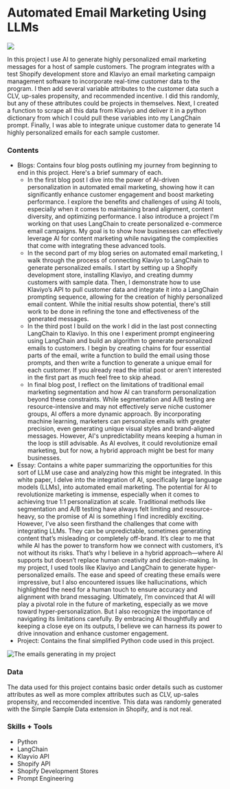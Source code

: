 # Automated Email Marketing Using LLMs

![](ROW-15-email-marketing-templates.avif)

In this project I use AI to generate highly personalized email marketing messages for a host of sample customers. The program integrates with a test Shopify development store and Klaviyo an email marketing campaign management software to incorporate real-time customer data to the program. I then add several variable attributes to the customer data such a CLV, up-sales propensity, and recommended incentive. I did this randomly, but any of these attributes could be projects in themselves. Next, I created a function to scrape all this data from Klaviyo and deliver it in a python dictionary from which I could pull these variables into my LangChain prompt. Finally, I was able to integrate unique customer data to generate 14 highly personalized emails for each sample customer. 

### Contents

- Blogs: Contains four blog posts outlining my journey from beginning to end in this project. Here's a brief summary of each.
    - In the first blog post I dive into the power of AI-driven personalization in automated email marketing, showing how it can significantly enhance customer engagement and boost marketing performance. I explore the benefits and challenges of using AI tools, especially when it comes to maintaining brand alignment, content diversity, and optimizing performance. I also introduce a project I'm working on that uses LangChain to create personalized e-commerce email campaigns. My goal is to show how businesses can effectively leverage AI for content marketing while navigating the complexities that come with integrating these advanced tools.
    - In the second part of my blog series on automated email marketing, I walk through the process of connecting Klaviyo to LangChain to generate personalized emails. I start by setting up a Shopify development store, installing Klaviyo, and creating dummy customers with sample data. Then, I demonstrate how to use Klaviyo’s API to pull customer data and integrate it into a LangChain prompting sequence, allowing for the creation of highly personalized email content. While the initial results show potential, there's still work to be done in refining the tone and effectiveness of the generated messages.
    - In the third post I build on the work I did in the last post connecting LangChain to Klaviyo. In this one I experiment prompt engineering using LangChain and build an algorithm to generate personalized emails to customers. I begin by creating chains for four essential parts of the email, write a function to build the email using those prompts, and then write a function to generate a unique email for each customer. If you already read the intial post or aren’t interested in the first part as much feel free to skip ahead.
    - In final blog post, I reflect on the limitations of traditional email marketing segmentation and how AI can transform personalization beyond these constraints. While segmentation and A/B testing are resource-intensive and may not effectively serve niche customer groups, AI offers a more dynamic approach. By incorporating machine learning, marketers can personalize emails with greater precision, even generating unique visual styles and brand-aligned messages. However, AI's unpredictability means keeping a human in the loop is still advisable. As AI evolves, it could revolutionize email marketing, but for now, a hybrid approach might be best for many businesses.
- Essay: Contains a white paper summarizing the opportunities for this sort of LLM use case and analyzing how this might be integrated. In this white paper, I delve into the integration of AI, specifically large language models (LLMs), into automated email marketing. The potential for AI to revolutionize marketing is immense, especially when it comes to achieving true 1:1 personalization at scale. Traditional methods like segmentation and A/B testing have always felt limiting and resource-heavy, so the promise of AI is something I find incredibly exciting. However, I’ve also seen firsthand the challenges that come with integrating LLMs. They can be unpredictable, sometimes generating content that’s misleading or completely off-brand. It’s clear to me that while AI has the power to transform how we connect with customers, it’s not without its risks. That’s why I believe in a hybrid approach—where AI supports but doesn’t replace human creativity and decision-making. In my project, I used tools like Klaviyo and LangChain to generate hyper-personalized emails. The ease and speed of creating these emails were impressive, but I also encountered issues like hallucinations, which highlighted the need for a human touch to ensure accuracy and alignment with brand messaging. Ultimately, I’m convinced that AI will play a pivotal role in the future of marketing, especially as we move toward hyper-personalization. But I also recognize the importance of navigating its limitations carefully. By embracing AI thoughtfully and keeping a close eye on its outputs, I believe we can harness its power to drive innovation and enhance customer engagement.
- Project: Contains the final simplified Python code used in this project. 

![The emails generating in my project](attachment:7ad3fc0c-9a9c-424f-b74c-2d8b36cc4f8f.png)

### Data

The data used for this project contains basic order details such as customer attributes as well as more complex attributes such as CLV, up-sales propensity, and reccomended incentive. This data was randomly generated with the Simple Sample Data extension in Shopify, and is not real.

### Skills + Tools

- Python
- LangChain
- Klayvio API
- Shopify API
- Shopify Development Stores
- Prompt Engineering
